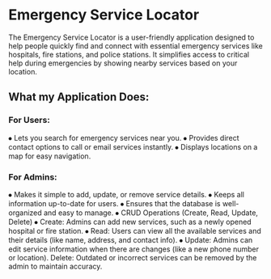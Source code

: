 # Emergency Service Locator 
The Emergency Service Locator is a user-friendly application designed to help people quickly find and connect with essential emergency services like hospitals, fire stations, and police stations. It simplifies access to critical help          during emergencies by showing nearby services based on your location.
## What my Application Does:
### For Users:
⦁	Lets you search for emergency services near you.
⦁	Provides direct contact options to call or email services instantly.
⦁	Displays locations on a map for easy navigation.
### For Admins:
⦁	Makes it simple to add, update, or remove service details.
⦁	Keeps all information up-to-date for users.
⦁	Ensures that the database is well-organized and easy to manage.
⦁	CRUD Operations (Create, Read, Update, Delete)
⦁	Create: Admins can add new services, such as a newly opened hospital or fire station.
⦁	Read: Users can view all the available services and their details (like name, address, and contact info).
⦁	Update: Admins can edit service information when there are changes (like a new phone number or location).
Delete: Outdated or incorrect services can be removed by the admin to maintain accuracy.
 
